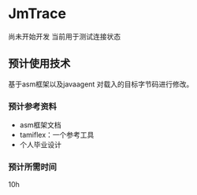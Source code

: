 # JmTrace

尚未开始开发 当前用于测试连接状态
## 预计使用技术
基于asm框架以及javaagent 对载入的目标字节码进行修改。
### 预计参考资料  

- asm框架文档
- tamiflex：一个参考工具
- 个人毕业设计

### 预计所需时间
10h
